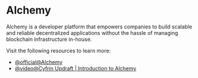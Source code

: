 # Alchemy

Alchemy is a developer platform that empowers companies to build scalable and reliable decentralized applications without the hassle of managing blockchain infrastructure in-house.

Visit the following resources to learn more:

- [@official@Alchemy](https://www.alchemy.com/)
- [@video@Cyfrin Updraft | Introduction to Alchemy](https://updraft.cyfrin.io/courses/foundry/foundry-simple-storage/introduction-to-alchemy)